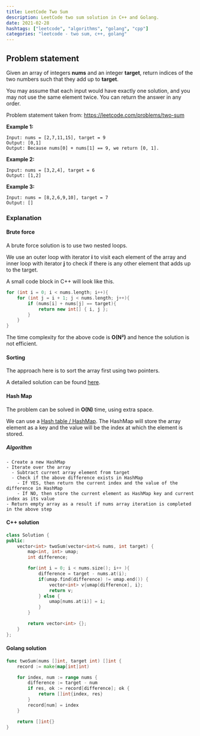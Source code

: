 ```yaml
---
title: LeetCode Two Sum
description: LeetCode two sum solution in C++ and Golang.
date: 2021-02-28
hashtags: ["leetcode", "algorithms", "golang", "cpp"]
categories: "leetcode - two sum, c++, golang"
---
```


## Problem statement

Given an array of integers **nums** and an integer **target**, return indices of the two numbers such that they add up to **target**.

You may assume that each input would have exactly one solution, and you may not use the same element twice.
You can return the answer in any order.

Problem statement taken from: <a href='https://leetcode.com/problems/two-sum' target='_blank'>https://leetcode.com/problems/two-sum</a>

**Example 1:**
```
Input: nums = [2,7,11,15], target = 9
Output: [0,1]
Output: Because nums[0] + nums[1] == 9, we return [0, 1].
```

**Example 2:**
```
Input: nums = [3,2,4], target = 6
Output: [1,2]
```

**Example 3:**
```
Input: nums = [8,2,6,9,10], target = 7
Output: []
```


### Explanation

#### Brute force

A brute force solution is to use two nested loops.

We use an outer loop with iterator **i** to visit each element of the array and
inner loop with iterator **j** to check if there is any other element that adds up to the target.

A small code block in C++ will look like this.

```cpp
for (int i = 0; i < nums.length; i++){
    for (int j = i + 1; j < nums.length; j++){
        if (nums[i] + nums[j] == target){
            return new int[] { i, j };
        }
    }
}
```

The time complexity for the above code is **O(N²)** and hence the solution is
not efficient.

#### Sorting

The approach here is to sort the array first using two pointers.

A detailed solution can be found
[here](https://alkeshghorpade.me/post/geeks-for-geeks-pair-in-array-with-sum-equal-to-target).

#### Hash Map

The problem can be solved in **O(N)** time, using extra space.

We can use a [Hash table / HashMap](https://en.wikipedia.org/wiki/Hash_table). The HashMap
will store the array element as a key and the value will be the index at which the element is stored.

##### Algorithm

```
- Create a new HashMap
- Iterate over the array
  - Subtract current array element from target
  - Check if the above difference exists in HashMap
    - If YES, then return the current index and the value of the difference in HashMap
    - If NO, then store the current element as HashMap key and current index as its value
- Return empty array as a result if nums array iteration is completed in the above step
```

#### C++ solution

```cpp
class Solution {
public:
    vector<int> twoSum(vector<int>& nums, int target) {
        map<int, int> umap;
        int difference;

        for(int i = 0; i < nums.size(); i++ ){
            difference = target - nums.at(i);
            if(umap.find(difference) != umap.end()) {
                vector<int> v{umap[difference], i};
                return v;
            } else {
                umap[nums.at(i)] = i;
            }
        }

        return vector<int> {};
    }
};
```

#### Golang solution

```go
func twoSum(nums []int, target int) []int {
    record := make(map[int]int)

    for index, num := range nums {
        difference := target - num
        if res, ok := record[difference]; ok {
            return []int{index, res}
        }
        record[num] = index
    }

    return []int{}
}
```
